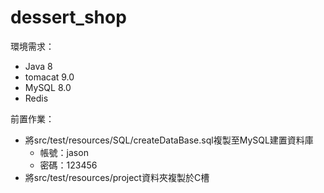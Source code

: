 # dessert_shop
環境需求：  
*  Java 8   
*  tomacat 9.0
*  MySQL 8.0
*  Redis

前置作業：  
*  將src/test/resources/SQL/createDataBase.sql複製至MySQL建置資料庫  
    *  帳號：jason
    *  密碼：123456
*  將src/test/resources/project資料夾複製於C槽
